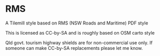 RMS
===

A Tilemill style based on RMS (NSW Roads and Maritime) PDF style

This is licensed as CC-by-SA and is roughly based on OSM carto style

Qld govt. tourism highway shields are for non-commercial use only. If someone can make CC-by-SA replacements please let me know.
